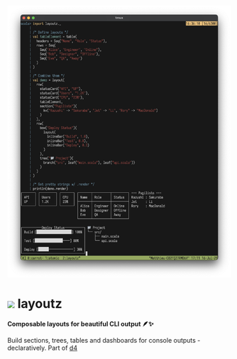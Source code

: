 <p align="center">
  <img src="pix/layoutz-demo.png" width="700">
</p>

# <img src="pix/testd-logo.png" width="60"> layoutz
**Composable layouts for beautiful CLI output 🪶✨**

Build sections, trees, tables and dashboards for console outputs - declaratively. Part of [d4](https://github.com/mattlianje/d4)
